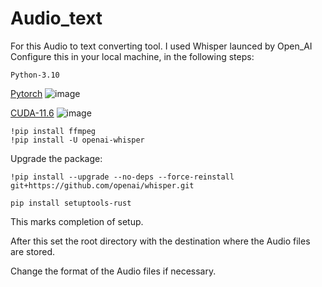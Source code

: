 # Audio_text
For this Audio to text converting tool. I used Whisper launced by Open_AI
Configure this in your local machine, in the following steps:
```
Python-3.10
```
[Pytorch]([URL](https://pytorch.org/get-started/locally/))
![image](https://user-images.githubusercontent.com/46361620/215275070-0619b767-7ff9-4e54-8af9-f8faff539f81.png)

[CUDA-11.6]([URL](https://pytorch.org/get-started/locally/))
![image](https://user-images.githubusercontent.com/46361620/215275136-fbd66a14-be4c-498a-8425-3aa3092d9dea.png)
```
!pip install ffmpeg
!pip install -U openai-whisper
```
Upgrade the package:
```
!pip install --upgrade --no-deps --force-reinstall git+https://github.com/openai/whisper.git

pip install setuptools-rust
```
This marks completion of setup. 

After this set the root directory with the destination where the Audio files are stored. 

Change the format of the Audio files if necessary.

